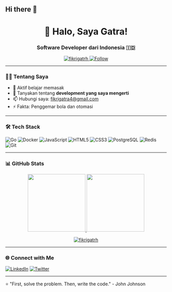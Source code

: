## Hi there 👋

<h1 align="center">👋 Halo, Saya Gatra!</h1>
<h3 align="center">Software Developer dari Indonesia 🇮🇩</h3>

<p align="center">
  <a href="https://github.com/fikrigatrh?tab=repositories">
    <img src="https://komarev.com/ghpvc/?username=fikrigatrh&label=Profile%20Views&color=0e75b6&style=flat" alt="fikrigatrh" />
  </a>
  <a href="https://github.com/fikrigatrh">
    <img src="https://img.shields.io/github/followers/fikrigatrh?label=Follow&style=social" alt="Follow" />
  </a>
</p>

---

### 👨‍💻 Tentang Saya
- 🌱 Aktif belajar memasak
- 💬 Tanyakan tentang **development yang saya mengerti**
- 📫 Hubungi saya: [fikrigatra4@gmail.com](mailto:fikrigatra4@gmail.com)
- ⚡ Fakta: Penggemar bola dan otomasi

---

### 🛠 Tech Stack
![Go](https://img.shields.io/badge/Go-00ADD8?style=flat&logo=go&logoColor=white)
![Docker](https://img.shields.io/badge/Docker-2496ED?style=flat&logo=docker&logoColor=white)
![JavaScript](https://img.shields.io/badge/-JavaScript-F7DF1E?style=flat&logo=javascript&logoColor=black)
![HTML5](https://img.shields.io/badge/-HTML5-E34F26?style=flat&logo=html5&logoColor=white)
![CSS3](https://img.shields.io/badge/-CSS3-1572B6?style=flat&logo=css3&logoColor=white)
![PostgreSQL](https://img.shields.io/badge/PostgreSQL-4169E1?style=flat&logo=postgresql&logoColor=white)
![Redis](https://img.shields.io/badge/Redis-DC382D?style=flat&logo=redis&logoColor=white)
![Git](https://img.shields.io/badge/-Git-F05032?style=flat&logo=git&logoColor=white)

---

### 📊 GitHub Stats
<p align="center">
  <a href="https://github.com/fikrigatrh">
    <img height="180em" src="https://github-readme-stats.vercel.app/api?username=fikrigatrh&show_icons=true&theme=algolia&include_all_commits=true&count_private=true" />
    <img height="180em" src="https://github-readme-stats.vercel.app/api/top-langs/?username=fikrigatrh&layout=compact&theme=algolia&langs_count=8" />
  </a>
</p>

<p align="center">
  <a href="https://github.com/fikrigatrh">
    <img src="https://github-readme-streak-stats.herokuapp.com/?user=fikrigatrh&theme=algolia" alt="fikrigatrh" />
  </a>
</p>

---

### 🌐 Connect with Me
[![LinkedIn](https://img.shields.io/badge/LinkedIn-0077B5?style=for-the-badge&logo=linkedin&logoColor=white)]((https://www.linkedin.com/in/gatra-fikri-0505ab195/))
[![Twitter](https://img.shields.io/badge/Twitter-1DA1F2?style=for-the-badge&logo=twitter&logoColor=white)](https://x.com/GatraFikri1)

---

⭐️ "First, solve the problem. Then, write the code." - John Johnson
